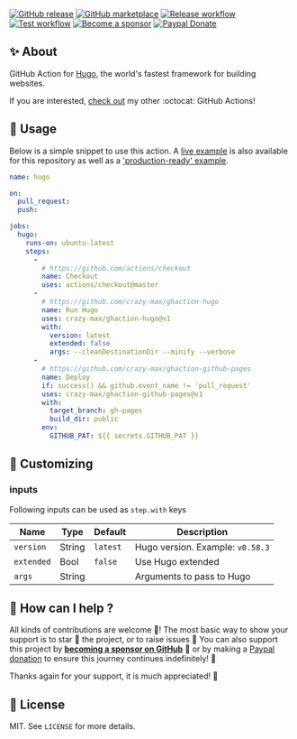 [![GitHub release](https://img.shields.io/github/release/crazy-max/ghaction-hugo.svg?style=flat-square)](https://github.com/crazy-max/ghaction-hugo/releases/latest)
[![GitHub marketplace](https://img.shields.io/badge/marketplace-hugo--github--action-blue?logo=github&style=flat-square)](https://github.com/marketplace/actions/hugo-github-action)
[![Release workflow](https://github.com/crazy-max/ghaction-hugo/workflows/release/badge.svg)](https://github.com/crazy-max/ghaction-hugo/actions?workflow=release)
[![Test workflow](https://github.com/crazy-max/ghaction-hugo/workflows/test/badge.svg)](https://github.com/crazy-max/ghaction-hugo/actions?workflow=test)
[![Become a sponsor](https://img.shields.io/badge/sponsor-crazy--max-181717.svg?logo=github&style=flat-square)](https://github.com/sponsors/crazy-max)
[![Paypal Donate](https://img.shields.io/badge/donate-paypal-00457c.svg?logo=paypal&style=flat-square)](https://www.paypal.me/crazyws)

## ✨ About

GitHub Action for [Hugo](https://gohugo.io/), the world's fastest framework for building websites.

If you are interested, [check out](https://git.io/Je09Y) my other :octocat: GitHub Actions!

## 🚀 Usage

Below is a simple snippet to use this action. A [live example](https://github.com/crazy-max/ghaction-hugo/actions) is also available for this repository as well as a ['production-ready' example](https://github.com/crazy-max/crazymax.dev).

```yaml
name: hugo

on:
  pull_request:
  push:

jobs:
  hugo:
    runs-on: ubuntu-latest
    steps:
      -
        # https://github.com/actions/checkout
        name: Checkout
        uses: actions/checkout@master
      -
        # https://github.com/crazy-max/ghaction-hugo
        name: Run Hugo
        uses: crazy-max/ghaction-hugo@v1
        with:
          version: latest
          extended: false
          args: --cleanDestinationDir --minify --verbose
      -
        # https://github.com/crazy-max/ghaction-github-pages
        name: Deploy
        if: success() && github.event_name != 'pull_request'
        uses: crazy-max/ghaction-github-pages@v1
        with:
          target_branch: gh-pages
          build_dir: public
        env:
          GITHUB_PAT: ${{ secrets.GITHUB_PAT }}
```

## 💅 Customizing

### inputs

Following inputs can be used as `step.with` keys

| Name          | Type    | Default   | Description                      |
|---------------|---------|-----------|----------------------------------|
| `version`     | String  | `latest`  | Hugo version. Example: `v0.58.3` |
| `extended`    | Bool    | `false`   | Use Hugo extended                |
| `args`        | String  |           | Arguments to pass to Hugo        |

## 🤝 How can I help ?

All kinds of contributions are welcome :raised_hands:! The most basic way to show your support is to star :star2: the project, or to raise issues :speech_balloon: You can also support this project by [**becoming a sponsor on GitHub**](https://github.com/sponsors/crazy-max) :clap: or by making a [Paypal donation](https://www.paypal.me/crazyws) to ensure this journey continues indefinitely! :rocket:

Thanks again for your support, it is much appreciated! :pray:

## 📝 License

MIT. See `LICENSE` for more details.
